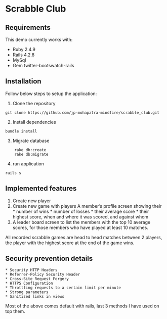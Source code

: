 # Scrabble Club

## Requirements

This demo currently works with:

* Ruby 2.4.9
* Rails 4.2.8
* MySql
* Gem twitter-bootswatch-rails

## Installation

Follow below steps to setup the application:

1.  Clone the repository
```
git clone https://github.com/jp-mohapatra-mindfire/scrabble_club.git
```
2. Install dependencies
```
bundle install
```
3. Migrate database

```
	rake db:create
   	rake db:migrate
```	
4. run application
```
rails s
```

## Implemented features

1. Create new player
2. Create new game with players
	A member’s profile screen showing their
		* number of wins
		* number of losses
		* their average score
		* their highest score, when and where it was scored, and against whom
3. A leader board screen to list the members with the top 10 average scores, for those
members who have played at least 10 matches. 

All recorded scrabble games are head to head matches between 2 players, the
player with the highest score at the end of the game wins.

##  Security prevention details
	
	* Security HTTP Headers
	* Referrer-Policy Security Header
	* Cross-Site Request Forgery
	* HTTPS Configuration
	* Throttling requests to a certain limit per minute
	* Strong parameters
	* Sanitized links in views

Most of the above comes default with rails, last 3 methods I have used on top them.




	